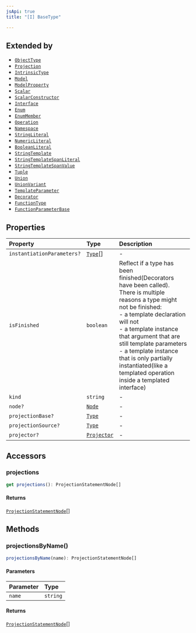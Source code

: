 ```yaml
---
jsApi: true
title: "[I] BaseType"

---
```

## Extended by

- [`ObjectType`](ObjectType.md)
- [`Projection`](Projection.md)
- [`IntrinsicType`](IntrinsicType.md)
- [`Model`](Model.md)
- [`ModelProperty`](ModelProperty.md)
- [`Scalar`](Scalar.md)
- [`ScalarConstructor`](ScalarConstructor.md)
- [`Interface`](Interface.md)
- [`Enum`](Enum.md)
- [`EnumMember`](EnumMember.md)
- [`Operation`](Operation.md)
- [`Namespace`](Namespace.md)
- [`StringLiteral`](StringLiteral.md)
- [`NumericLiteral`](NumericLiteral.md)
- [`BooleanLiteral`](BooleanLiteral.md)
- [`StringTemplate`](StringTemplate.md)
- [`StringTemplateSpanLiteral`](StringTemplateSpanLiteral.md)
- [`StringTemplateSpanValue`](StringTemplateSpanValue.md)
- [`Tuple`](Tuple.md)
- [`Union`](Union.md)
- [`UnionVariant`](UnionVariant.md)
- [`TemplateParameter`](TemplateParameter.md)
- [`Decorator`](Decorator.md)
- [`FunctionType`](FunctionType.md)
- [`FunctionParameterBase`](FunctionParameterBase.md)

## Properties

| Property | Type | Description |
| :------ | :------ | :------ |
| `instantiationParameters?` | [`Type`](../type-aliases/Type.md)[] | - |
| `isFinished` | `boolean` | Reflect if a type has been finished(Decorators have been called).<br />There is multiple reasons a type might not be finished:<br />- a template declaration will not<br />- a template instance that argument that are still template parameters<br />- a template instance that is only partially instantiated(like a templated operation inside a templated interface) |
| `kind` | `string` | - |
| `node?` | [`Node`](../type-aliases/Node.md) | - |
| `projectionBase?` | [`Type`](../type-aliases/Type.md) | - |
| `projectionSource?` | [`Type`](../type-aliases/Type.md) | - |
| `projector?` | [`Projector`](Projector.md) | - |

## Accessors

### projections

```ts
get projections(): ProjectionStatementNode[]
```

#### Returns

[`ProjectionStatementNode`](ProjectionStatementNode.md)[]

## Methods

### projectionsByName()

```ts
projectionsByName(name): ProjectionStatementNode[]
```

#### Parameters

| Parameter | Type |
| :------ | :------ |
| `name` | `string` |

#### Returns

[`ProjectionStatementNode`](ProjectionStatementNode.md)[]

